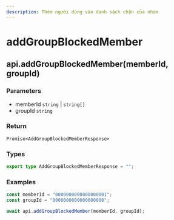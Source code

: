 ```yaml
---
description: Thêm người dùng vào danh sách chặn của nhóm
---
```


# addGroupBlockedMember

## api.addGroupBlockedMember(memberId, groupId)

### Parameters

* memberId `string` | `string[]`
* groupId `string`

### Return

`Promise<AddGroupBlockedMemberResponse>`

### Types

```typescript
export type AddGroupBlockedMemberResponse = "";
```

### Examples

```typescript
const memberId = "0000000000000000001";
const groupId = "0000000000000000000";

await api.addGroupBlockedMember(memberId, groupId);
```
